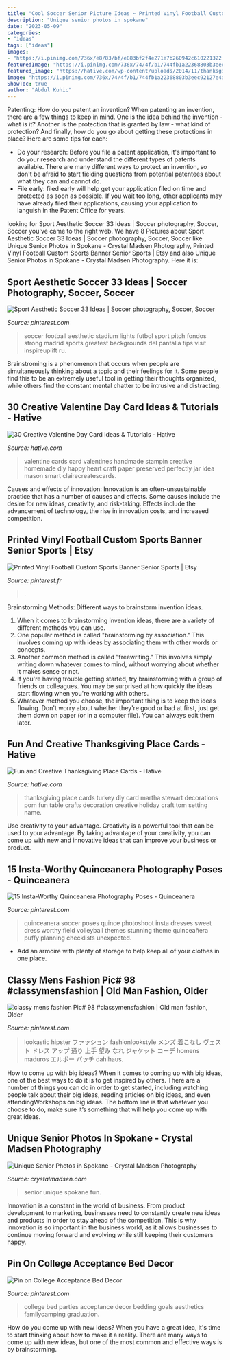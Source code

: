 ```yaml
---
title: "Cool Soccer Senior Picture Ideas ~ Printed Vinyl Football Custom Sports Banner Senior Sports"
description: "Unique senior photos in spokane"
date: "2023-05-09"
categories:
- "ideas"
tags: ["ideas"]
images:
- "https://i.pinimg.com/736x/e8/83/bf/e883bf2f4e271e7b260942c610221322.jpg"
featuredImage: "https://i.pinimg.com/736x/74/4f/b1/744fb1a22368803b3eec92127e4a39f2--quinceanera-photography-quinceanera-photoshoot-poses.jpg"
featured_image: "https://hative.com/wp-content/uploads/2014/11/thanksgiving-place-cards/8-fun-and-creative-thanksgiving-place-cards.jpg"
image: "https://i.pinimg.com/736x/74/4f/b1/744fb1a22368803b3eec92127e4a39f2--quinceanera-photography-quinceanera-photoshoot-poses.jpg"
ShowToc: true
author: "Abdul Kuhic"
---
```



Patenting: How do you patent an invention?
When patenting an invention, there are a few things to keep in mind. One is the idea behind the invention - what is it? Another is the protection that is granted by law - what kind of protection? And finally, how do you go about getting these protections in place? Here are some tips for each: 
- Do your research: Before you file a patent application, it's important to do your research and understand the different types of patents available. There are many different ways to protect an invention, so don't be afraid to start fielding questions from potential patentees about what they can and cannot do. 
- File early: filed early will help get your application filed on time and protected as soon as possible. If you wait too long, other applicants may have already filed their applications, causing your application to languish in the Patent Office for years.

	

		
looking for Sport Aesthetic Soccer 33 Ideas | Soccer photography, Soccer, Soccer you've came to the right web. We have 8 Pictures about Sport Aesthetic Soccer 33 Ideas | Soccer photography, Soccer, Soccer like Unique Senior Photos in Spokane - Crystal Madsen Photography, Printed Vinyl Football Custom Sports Banner Senior Sports | Etsy and also Unique Senior Photos in Spokane - Crystal Madsen Photography. Here it is:
		
    
## Sport Aesthetic Soccer 33 Ideas | Soccer Photography, Soccer, Soccer

<img loading=lazy src="https://i.pinimg.com/originals/ab/24/cf/ab24cfd94e5db761e47442bb438b42dd.jpg" onerror="this.onerror=null;this.src='https://tse3.mm.bing.net/th?id=OIP.n231dyIgttchVu-3Y2fLaQAAAA&amp;pid=15.1';" alt="Sport Aesthetic Soccer 33 Ideas | Soccer photography, Soccer, Soccer">

_Source: pinterest.com_

>soccer football aesthetic stadium lights futbol sport pitch fondos strong madrid sports greatest backgrounds del pantalla tips visit inspireuplift ru. 

	

Brainstroming is a phenomenon that occurs when people are simultaneously thinking about a topic and their feelings for it. Some people find this to be an extremely useful tool in getting their thoughts organized, while others find the constant mental chatter to be intrusive and distracting.

    
## 30 Creative Valentine Day Card Ideas &amp; Tutorials - Hative

<img loading=lazy src="https://hative.com/wp-content/uploads/2014/10/valentine-card-ideas/3-valentine-card-ideas.jpg" onerror="this.onerror=null;this.src='https://tse2.mm.bing.net/th?id=OIP.tPoAnvXMrCBjLFZomtbgxwHaF4&amp;pid=15.1';" alt="30 Creative Valentine Day Card Ideas &amp; Tutorials - Hative">

_Source: hative.com_

>valentine cards card valentines handmade stampin creative homemade diy happy heart craft paper preserved perfectly jar idea mason smart clairecreatescards. 

	

Causes and effects of innovation:
Innovation is an often-unsustainable practice that has a number of causes and effects. Some causes include the desire for new ideas, creativity, and risk-taking. Effects include the advancement of technology, the rise in innovation costs, and increased competition.

    
## Printed Vinyl Football Custom Sports Banner Senior Sports | Etsy

<img loading=lazy src="https://i.pinimg.com/736x/e8/83/bf/e883bf2f4e271e7b260942c610221322.jpg" onerror="this.onerror=null;this.src='https://tse4.mm.bing.net/th?id=OIP.OB2lmf9CUUShBInkFShPlwHaLH&amp;pid=15.1';" alt="Printed Vinyl Football Custom Sports Banner Senior Sports | Etsy">

_Source: pinterest.fr_

>. 

	

Brainstorming Methods: Different ways to brainstorm invention ideas.
1. When it comes to brainstorming invention ideas, there are a variety of different methods you can use.
2. One popular method is called "brainstorming by association." This involves coming up with ideas by associating them with other words or concepts.
3. Another common method is called "freewriting." This involves simply writing down whatever comes to mind, without worrying about whether it makes sense or not.
4. If you're having trouble getting started, try brainstorming with a group of friends or colleagues. You may be surprised at how quickly the ideas start flowing when you're working with others.
5. Whatever method you choose, the important thing is to keep the ideas flowing. Don't worry about whether they're good or bad at first, just get them down on paper (or in a computer file). You can always edit them later.

    
## Fun And Creative Thanksgiving Place Cards - Hative

<img loading=lazy src="https://hative.com/wp-content/uploads/2014/11/thanksgiving-place-cards/8-fun-and-creative-thanksgiving-place-cards.jpg" onerror="this.onerror=null;this.src='https://tse3.mm.bing.net/th?id=OIP.imv40e8Wl4jA3k5WcwbLYwHaJQ&amp;pid=15.1';" alt="Fun and Creative Thanksgiving Place Cards - Hative">

_Source: hative.com_

>thanksgiving place cards turkey diy card martha stewart decorations pom fun table crafts decoration creative holiday craft tom setting name. 

	

Use creativity to your advantage.
Creativity is a powerful tool that can be used to your advantage. By taking advantage of your creativity, you can come up with new and innovative ideas that can improve your business or product.

    
## 15 Insta-Worthy Quinceanera Photography Poses - Quinceanera

<img loading=lazy src="https://i.pinimg.com/736x/74/4f/b1/744fb1a22368803b3eec92127e4a39f2--quinceanera-photography-quinceanera-photoshoot-poses.jpg" onerror="this.onerror=null;this.src='https://tse4.mm.bing.net/th?id=OIP.31eivM6vyDDDHdHUgNeTbgHaLE&amp;pid=15.1';" alt="15 Insta-Worthy Quinceanera Photography Poses - Quinceanera">

_Source: pinterest.com_

>quinceanera soccer poses quince photoshoot insta dresses sweet dress worthy field volleyball themes stunning theme quinceañera puffy planning checklists unexpected. 

	

- Add an armoire with plenty of storage to help keep all of your clothes in one place.

    
## Classy Mens Fashion Pic# 98 #classymensfashion | Old Man Fashion, Older

<img loading=lazy src="https://i.pinimg.com/originals/45/0a/95/450a954c58f473fcb67c0e9cf1c109b3.jpg" onerror="this.onerror=null;this.src='https://tse4.mm.bing.net/th?id=OIP.SYH6KSu51Q72bXnp41ogfQAAAA&amp;pid=15.1';" alt="classy mens fashion Pic# 98 #classymensfashion | Old man fashion, Older">

_Source: pinterest.com_

>lookastic hipster ファッション fashionlookstyle メンズ 着こなし ヴェスト ドレス アップ 通り 上手 望み なれ ジャケット コーデ homens maduros エルボー パッチ dahlhaus. 

	

How to come up with big ideas?
When it comes to coming up with big ideas, one of the best ways to do it is to get inspired by others. There are a number of things you can do in order to get started, including watching people talk about their big ideas, reading articles on big ideas, and even attendingWorkshops on big ideas. The bottom line is that whatever you choose to do, make sure it’s something that will help you come up with great ideas.

    
## Unique Senior Photos In Spokane - Crystal Madsen Photography

<img loading=lazy src="http://www.crystalmadsen.com/wp-content/uploads/2013/06/Fun-Spokane-Senior-Photos_12-682x1024.jpg" onerror="this.onerror=null;this.src='https://tse3.mm.bing.net/th?id=OIP.Z2wJaFDaLisEsH0JcOoelgHaLH&amp;pid=15.1';" alt="Unique Senior Photos in Spokane - Crystal Madsen Photography">

_Source: crystalmadsen.com_

>senior unique spokane fun. 

	

Innovation is a constant in the world of business. From product development to marketing, businesses need to constantly create new ideas and products in order to stay ahead of the competition. This is why innovation is so important in the business world, as it allows businesses to continue moving forward and evolving while still keeping their customers happy.

    
## Pin On College Acceptance Bed Decor

<img loading=lazy src="https://i.pinimg.com/736x/fe/3f/76/fe3f7603fe6a0fa8b482d905b7942f1d.jpg" onerror="this.onerror=null;this.src='https://tse1.mm.bing.net/th?id=OIP.Np5uI2MlHdp9AeH7sycMqAHaKH&amp;pid=15.1';" alt="Pin on College Acceptance Bed Decor">

_Source: pinterest.com_

>college bed parties acceptance decor bedding goals aesthetics familycamping graduation. 

	

How do you come up with new ideas?
When you have a great idea, it's time to start thinking about how to make it a reality. There are many ways to come up with new ideas, but one of the most common and effective ways is by brainstorming.

